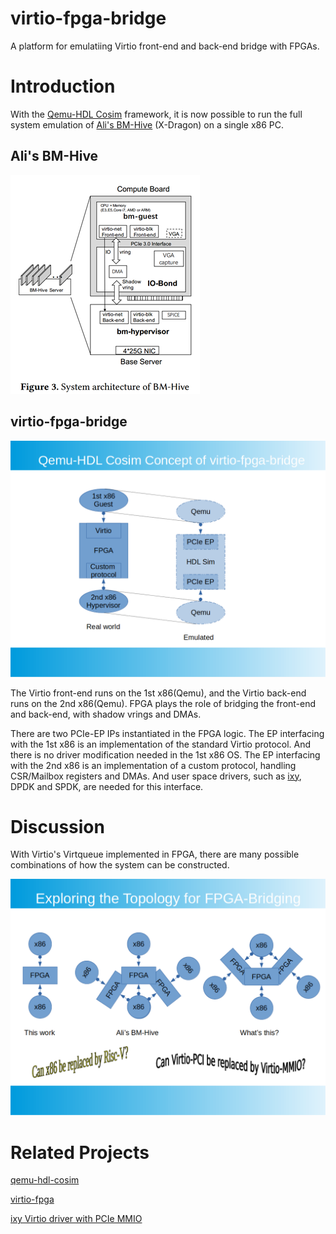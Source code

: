 # virtio-fpga-bridge
A platform for emulatiing Virtio front-end and back-end bridge with FPGAs.

# Introduction
With the [Qemu-HDL Cosim](http://compas.cs.stonybrook.edu/projects/fpgacloud/vm-hdl-cosim/) framework, it is now possible to run the full system emulation of [Ali's BM-Hive](https://dl.acm.org/doi/10.1145/3373376.3378507) (X-Dragon) on a single x86 PC.

## Ali's BM-Hive
![BM-Hive Architecture](./doc/bm-hive.png)

## virtio-fpga-bridge
![virtio-fpga-bridge architecture](./doc/qemu-hdl-cosim.png)

The Virtio front-end runs on the 1st x86(Qemu), and the Virtio back-end runs on the 2nd x86(Qemu). FPGA plays the role of bridging the front-end and back-end, with shadow vrings and DMAs. 

There are two PCIe-EP IPs instantiated in the FPGA logic. The EP interfacing with the 1st x86 is an implementation of the standard Virtio protocol. And there is no driver modification needed in the 1st x86 OS. The EP interfacing with the 2nd x86 is an implementation of a custom protocol, handling CSR/Mailbox registers and DMAs. And user space drivers, such as [ixy](https://github.com/emmericp/ixy), DPDK and SPDK, are needed for this interface.

# Discussion
With Virtio's Virtqueue implemented in FPGA, there are many possible combinations of how the system can be constructed.

![Topology comparison](./doc/fpga-bridging.png)

# Related Projects
[qemu-hdl-cosim](https://github.com/RSPwFPGAs/qemu-hdl-cosim)

[virtio-fpga](https://github.com/RSPwFPGAs/virtio-fpga)

[ixy Virtio driver with PCIe MMIO](https://github.com/RSPwFPGAs/ixy)

